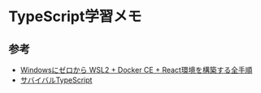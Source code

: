 # TypeScript学習メモ



## 参考
* [Windowsにゼロから WSL2 + Docker CE + React環境を構築する全手順](https://qiita.com/yamazombie/items/4071dfb28e2465da7e3b)
* [サバイバルTypeScript](https://typescriptbook.jp/)
